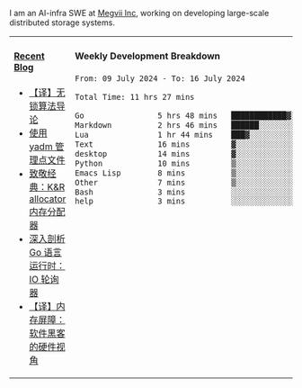 I am an AI-infra SWE at [Megvii Inc](https://en.megvii.com/), working on developing large-scale distributed storage systems.

<table width="960px">
<tr>
<td valign="top" width="50%">

#### <a href="https://www.kongjun18.me" target="_blank">Recent Blog</a>

<!-- BLOG-POST-LIST:START -->
- [【译】无锁算法导论](https://kongjun18.github.io/posts/2023/07/14/)
- [使用 yadm 管理点文件](https://kongjun18.github.io/posts/2023/04/07/)
- [致敬经典：K&amp;R allocator 内存分配器](https://kongjun18.github.io/posts/2022/12/12/)
- [深入剖析 Go 语言运行时：IO 轮询器](https://kongjun18.github.io/posts/2022/11/21/)
- [【译】内存屏障：软件黑客的硬件视角](https://kongjun18.github.io/posts/2022/11/03/)
<!-- BLOG-POST-LIST:END -->

</td>
<td valign="top" width="50%">

#### Weekly Development Breakdown

<!--START_SECTION:waka-->

```txt
From: 09 July 2024 - To: 16 July 2024

Total Time: 11 hrs 27 mins

Go                5 hrs 48 mins   ████████████▓░░░░░░░░░░░░   50.67 %
Markdown          2 hrs 46 mins   ██████░░░░░░░░░░░░░░░░░░░   24.28 %
Lua               1 hr 44 mins    ███▓░░░░░░░░░░░░░░░░░░░░░   15.24 %
Text              16 mins         ▓░░░░░░░░░░░░░░░░░░░░░░░░   02.33 %
desktop           14 mins         ▓░░░░░░░░░░░░░░░░░░░░░░░░   02.07 %
Python            10 mins         ▒░░░░░░░░░░░░░░░░░░░░░░░░   01.55 %
Emacs Lisp        8 mins          ▒░░░░░░░░░░░░░░░░░░░░░░░░   01.27 %
Other             7 mins          ▒░░░░░░░░░░░░░░░░░░░░░░░░   01.09 %
Bash              3 mins          ░░░░░░░░░░░░░░░░░░░░░░░░░   00.49 %
help              3 mins          ░░░░░░░░░░░░░░░░░░░░░░░░░   00.46 %
```

<!--END_SECTION:waka-->
</td>
</tr>

</table>
